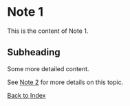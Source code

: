 # Note 1

This is the content of Note 1.

## Subheading

Some more detailed content.

See [Note 2](note2.md) for more details on this topic.

[Back to Index](../index.md)
